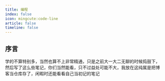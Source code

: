 ```yaml
---
title: 编程
index: false
icon: mingcute:code-line
article: false
timeline: false
---
```

## 序言
学的不算特别多，当然也算不上非常精通，只是之前大一大二无聊的时候捣鼓下，然后写了这么些笔记，你们当然能看，只不过益处可能不大，我放在这纯属是把博客当仓库存了，闲暇时还能看看自己当初记的笔记